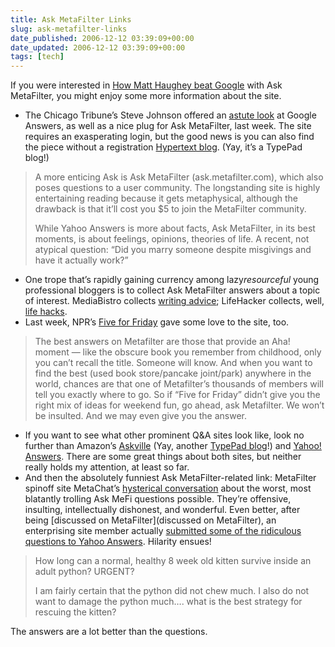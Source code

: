 ```yaml
---
title: Ask MetaFilter Links
slug: ask-metafilter-links
date_published: 2006-12-12 03:39:09+00:00
date_updated: 2006-12-12 03:39:09+00:00
tags: [tech]
---
```

If you were interested in [How Matt Haughey beat Google](/2006/12/matt-haughey-beat-google.html) with Ask MetaFilter, you might enjoy some more information about the site.

- The Chicago Tribune’s Steve Johnson offered an [astute look](http://www.chicagotribune.com/technology/columnists/chi-0612080092dec08,1,1344118.column?coll=chi-techtopheds-hed&amp;ctrack=1&amp;cset=true) at Google Answers, as well as a nice plug for Ask MetaFilter, last week. The site requires an exasperating login, but the good news is you can also find the piece without a registration [Hypertext blog](http://featuresblogs.chicagotribune.com/technology_internetcritic/2006/12/google_answers_.html). (Yay, it’s a TypePad blog!)

> A more enticing Ask is Ask MetaFilter (ask.metafilter.com), which also poses questions to a user community. The longstanding site is highly entertaining reading because it gets metaphysical, although the drawback is that it’ll cost you $5 to join the MetaFilter community.
> 
> While Yahoo Answers is more about facts, Ask MetaFilter, in its best moments, is about feelings, opinions, theories of life. A recent, not atypical question: “Did you marry someone despite misgivings and have it actually work?”

- One trope that’s rapidly gaining currency among lazy*resourceful* young professional bloggers is to collect Ask MetaFilter answers about a topic of interest. MediaBistro collects [writing advice](http://www.mediabistro.com/mbtoolbox/general_advice/ask_metafilter_writing_advice_roundup_48651.htm); LifeHacker collects, well, [life hacks](http://www.lifehacker.com/software/ask%20metafilter/).
- Last week, NPR’s [Five for Friday](http://www.npr.org/templates/story/story.php?storyId=6592312) gave some love to the site, too.

> The best answers on Metafilter are those that provide an Aha! moment — like the obscure book you remember from childhood, only you can’t recall the title. Someone will know. And when you want to find the best (used book store/pancake joint/park) anywhere in the world, chances are that one of Metafilter’s thousands of members will tell you exactly where to go. So if “Five for Friday” didn’t give you the right mix of ideas for weekend fun, go ahead, ask Metafilter. We won’t be insulted. And we may even give you the answer.

- If you want to see what other prominent Q&A sites look like, look no further than Amazon’s [Askville](http://askville.amazon.com/) (Yay, another [TypePad blog](http://askville-blog.amazon.com/)!) and [Yahoo! Answers](http://answers.yahoo.com/). There are some great things about both sites, but neither really holds my attention, at least so far.
- And then the absolutely funniest Ask MetaFilter-related link: MetaFilter spinoff site MetaChat’s [hysterical conversation](http://metachat.org/index.php/2006/06/14/p11934) about the worst, most blatantly trolling Ask MeFi questions possible. They’re offensive, insulting, intellectually dishonest, and wonderful. Even better, after being [discussed on MetaFilter](discussed on MetaFilter), an enterprising site member actually [submitted some of the ridiculous questions to Yahoo Answers](http://answers.yahoo.com/question/index;_ylt=Ah1KtIYAL1g6_aU11gFKfdnsy6IX?qid=20060615125453AAGXjMS). Hilarity ensues!

> How long can a normal, healthy 8 week old kitten survive inside an adult python? URGENT?
> 
> I am fairly certain that the python did not chew much. I also do not want to damage the python much…. what is the best strategy for rescuing the kitten?

The answers are a lot better than the questions.
